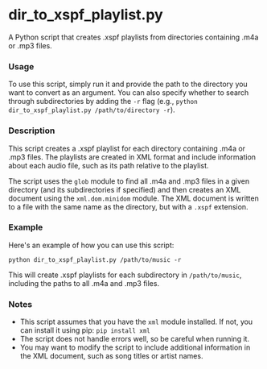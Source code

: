 
**dir_to_xspf_playlist.py**
==========================

A Python script that creates .xspf playlists from directories containing .m4a or .mp3 files.

### Usage

To use this script, simply run it and provide the path to the directory you want to convert as an argument. You can also specify whether to search through subdirectories by adding the `-r` flag (e.g., `python dir_to_xspf_playlist.py /path/to/directory -r`).

### Description

This script creates a .xspf playlist for each directory containing .m4a or .mp3 files. The playlists are created in XML format and include information about each audio file, such as its path relative to the playlist.

The script uses the `glob` module to find all .m4a and .mp3 files in a given directory (and its subdirectories if specified) and then creates an XML document using the `xml.dom.minidom` module. The XML document is written to a file with the same name as the directory, but with a `.xspf` extension.

### Example

Here's an example of how you can use this script:
```
python dir_to_xspf_playlist.py /path/to/music -r
```
This will create .xspf playlists for each subdirectory in `/path/to/music`, including the paths to all .m4a and .mp3 files.

### Notes

* This script assumes that you have the `xml` module installed. If not, you can install it using pip: `pip install xml`
* The script does not handle errors well, so be careful when running it.
* You may want to modify the script to include additional information in the XML document, such as song titles or artist names.
